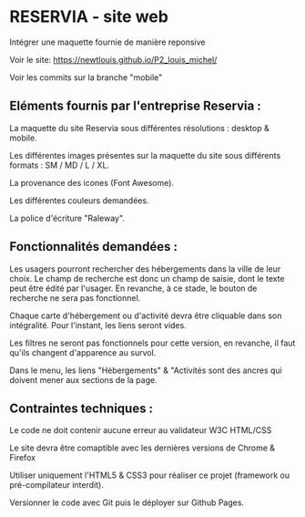 
# RESERVIA - site web
Intégrer une maquette fournie de manière reponsive

Voir le site: https://newtlouis.github.io/P2_louis_michel/

Voir les commits sur la branche "mobile"
## Eléments fournis par l'entreprise Reservia :

La maquette du site Reservia sous différentes résolutions : desktop & mobile.

Les différentes images présentes sur la maquette du site sous différents formats : SM / MD / L / XL.

La provenance des icones (Font Awesome).

Les différentes couleurs demandées.

La police d'écriture "Raleway".

## Fonctionnalités demandées :

Les usagers pourront rechercher des hébergements dans la ville de leur choix. Le champ de recherche est donc un champ de saisie, dont le texte peut être édité par l'usager. En revanche, à ce stade, le bouton de recherche ne sera pas fonctionnel.

Chaque carte d'hébergement ou d'activité devra être cliquable dans son intégralité. Pour l'instant, les liens seront vides.

Les filtres ne seront pas fonctionnels pour cette version, en revanche, il faut qu'ils changent d'apparence au survol.

Dans le menu, les liens "Hébergements" & "Activités sont des ancres qui doivent mener aux sections de la page.

## Contraintes techniques :

Le code ne doit contenir aucune erreur au validateur W3C HTML/CSS

Le site devra être comaptible avec les dernières versions de Chrome & Firefox

Utiliser uniquement l'HTML5 & CSS3 pour réaliser ce projet (framework ou pré-compilateur interdit).

Versionner le code avec Git puis le déployer sur Github Pages.
